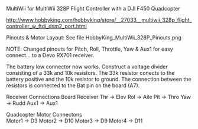 MultiWii for MultiWii 328P Flight Controller with a DJI F450 Quadcopter


http://www.hobbyking.com/hobbyking/store/__27033__multiwii_328p_flight_controller_w_ftdi_dsm2_port.html

Pinouts & Motor Layout: See file HobbyKing_MultiWii_328P_Pinouts.png

NOTE:   Changed pinouts for Pitch, Roll, Throttle, Yaw & Aux1 for easy connect… to a Devo RX701 receiver.

The battery low connector now works. Construct a voltage divider consisting of a 33k and 10k resistors. 
The 33k resistor conects to the battery positive and the 10k resistor to ground.
The connection between the resistors is connected to the Bat pin on the board (A7). 

Receiver Connections
Board           Receiver
Thr     ->      Elev
Rol     ->      Aile
Pit     ->      Thro
Yaw     ->      Rudd
Aux1    ->      Aux1


Quadcopter Motor Connectons             
Motor1  ->      D3
Motor2  ->      D10
Motor3  ->      D9
Motor4  ->      D11


